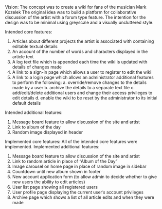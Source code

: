 Vision: 
The concept was to create a wiki for fans of the musician Mark Kozelek 
The original idea was to build a platform for collaborative discussion of the artist with a forum type feature. The intention for the design was to be minimal using greyscale and a visually uncluttered style. 

Intended core features: 
1. Articles about different projects the artist is associated with containing editable textual details 
2. An account of the number of words and characters displayed in the article text
3. A log text file which is appended each time the wiki is updated with details of changes made
4. A link to a sign-in page which allows a user to register to edit the wiki
5. A link to a login page which allows an administrator additional features to perform the following: a. override/remove changes to the details made by a user b. archive the details to a separate text file c. add/edit/delete additional users and change their access privileges  to edit details d. enable the wiki to be reset by the administrator to its initial default details 
 
Intended additional features: 
1. Message board feature to allow discussion of the site and artist
2. Link to album of the day
3. Random image displayed in header
 
 
Implemented core features: 
All of the intended core features were implemented.
Implemented additional features:
1. Message board feature to allow discussion of the site and artist
2. Link to random article in place of “Album of the Day”
3. Image carousel on home page in place of random image in sidebar
4. Countdown until new album shown in footer
5. New account application form (to allow admin to decide whether to give new users the ability to edit articles)
6. User list page showing all registered users
7. User profile page displaying the current user’s account privileges
8. Archive page which shows a list of all article edits and when they were made
